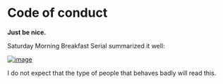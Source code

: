 # Code of conduct

**Just be nice.**

Saturday Morning Breakfast Serial summarized it well:

[![image](https://www.smbc-comics.com/comics/20090727.gif)](https://www.smbc-comics.com/comic/2009-07-27)

I do not expect that the type of people that behaves badly will read this.
